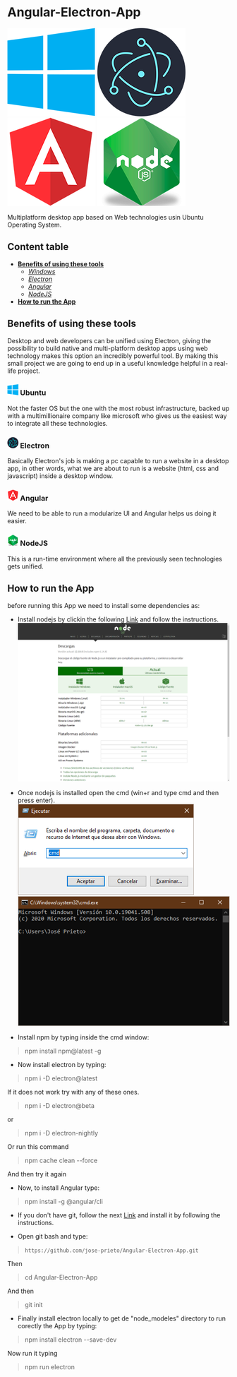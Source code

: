 # Angular-Electron-App

![Windows logo](assets/Windows.png) ![Electron logo](assets/Electron.png) ![Angular logo](assets/Angular.png) ![Node logo](assets/Node.png)

Multiplatform desktop app based on Web technologies usin Ubuntu Operating System.

## Content table

- **[Benefits of using these tools](#Benefits-of-using-these-tools)**
  - *[Windows](#-Windows)*
  - *[Electron](#-Electron)*
  - *[Angular](#-Angular)*
  - *[NodeJS](#-NodeJS)*
- **[How to run the App](#How-to-run-the-App)**

## Benefits of using these tools

Desktop and web developers can be unified using Electron, giving the possibility to build native and multi-platform desktop apps using web technology makes this option an incredibly powerful tool.
By making this small project we are going to end up in a useful knowledge helpful in a real-life project.

### ![Windows](assets/WindowsP.png) Ubuntu

Not the faster OS but the one with the most robust infrastructure, backed up with a multimillionaire company like microsoft who gives us the easiest way to integrate all these technologies.

### ![Electron](assets/ElectronP.png) Electron

Basically Electron's job is making a pc capable to run a website in a desktop app, in other words, what we are about to run is a website (html, css and javascript) inside a desktop window.

### ![Angular](assets/AngularP.png) Angular

We need to be able to run a modularize UI and Angular helps us doing it easier.

### ![NodeJS](assets/NodeP.png) NodeJS

This is a run-time environment where all the previously seen technologies gets unified.

## How to run the App

before running this App we need to install some dependencies as:

- Install nodejs by clickin the following [Link](https://nodejs.org/es/download/) and follow the instructions. ![NodejsInstall](assets/NodejsInstall.png)

- Once nodejs is installed open the cmd (win+r and type cmd and then press enter). ![tocmd](assets/tocmd.png) ![cmd](assets/cmd.png)

- Install npm by typing inside the cmd window:

>npm install npm@latest -g

- Now install electron by typing:

>npm i -D electron@latest

If it does not work try with any of these ones.

>npm i -D electron@beta

or

>npm i -D electron-nightly

Or run this command

>npm cache clean --force

And then try it again

- Now, to install Angular type:

>npm install -g @angular/cli

- If you don't have git, follow the next [Link](https://git-scm.com/) and install it by following the instructions.

- Open git bash and type:

>`https://github.com/jose-prieto/Angular-Electron-App.git`

Then

>cd Angular-Electron-App

And then

>git init

- Finally install electron locally to get de "node_modeles" directory to run corectly the App by typing:

>npm install electron --save-dev

Now run it typing

>npm run electron
